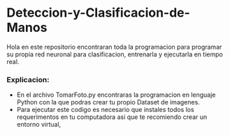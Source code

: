 # Deteccion-y-Clasificacion-de-Manos
Hola  en este repositorio encontraran toda la programacion para programar su propia red neuronal para clasificacion, entrenarla y ejecutarla en tiempo real.

### Explicacion:
- En el archivo TomarFoto.py encontraras la programacion en lenguaje Python con la que podras crear tu propio Dataset de imagenes.
- Para ejecutar este codigo es necesario que instales todos los requerimentos en tu computadora asi que te recomiendo crear un entorno virtual, 